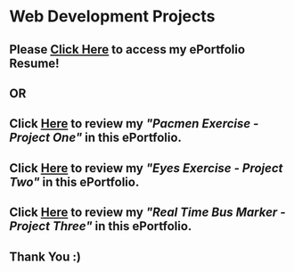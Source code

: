 # Web Development Projects

## Please <a href="https://jmeza01.github.io/ePortfolio/">Click Here</a> to access my ePortfolio Resume!

## OR

## Click <a href='https://github.com/Jmeza01/ePortfolio/tree/main/PacMen%20Exercise'>Here</a> to review my <em>"Pacmen Exercise - Project One"</em> in this ePortfolio.

## Click <a href='https://github.com/Jmeza01/ePortfolio/tree/main/eye-exercise'>Here</a> to review my <em>"Eyes Exercise - Project Two"</em> in this ePortfolio.

## Click <a href='https://github.com/Jmeza01/ePortfolio/tree/main/Real%20Time%20Bus%20Tracker'>Here</a> to review my <em>"Real Time Bus Marker - Project Three"</em> in this ePortfolio.

## Thank You :)
